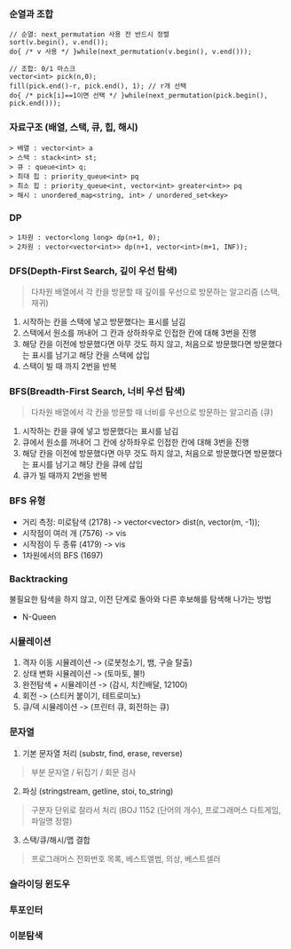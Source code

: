 ### 순열과 조합
```
// 순열: next_permutation 사용 전 반드시 정렬
sort(v.begin(), v.end());
do{ /* v 사용 */ }while(next_permutation(v.begin(), v.end()));

// 조합: 0/1 마스크
vector<int> pick(n,0);
fill(pick.end()-r, pick.end(), 1); // r개 선택
do{ /* pick[i]==1이면 선택 */ }while(next_permutation(pick.begin(), pick.end()));
```

### 자료구조 (배열, 스택, 큐, 힙, 해시)
```
> 배열 : vector<int> a 
> 스택 : stack<int> st; 
> 큐 : queue<int> q; 
> 최대 힙 : priority_queue<int> pq 
> 최소 힙 : priority_queue<int, vector<int> greater<int>> pq 
> 해시 : unordered_map<string, int> / unordered_set<key> 
```
### DP
```
> 1차원 : vector<long long> dp(n+1, 0);           
> 2차원 : vector<vector<int>> dp(n+1, vector<int>(m+1, INF));
```
### DFS(Depth-First Search, 깊이 우선 탐색)
> 다차원 배열에서 각 칸을 방문할 때 깊이를 우선으로 방문하는 알고리즘 (스택, 재귀)
1. 시작하는 칸을 스택에 넣고 방문했다는 표시를 남김
2. 스택에서 원소를 꺼내어 그 칸과 상하좌우로 인접한 칸에 대해 3번을 진행
3. 해당 칸을 이전에 방문했다면 아무 것도 하지 않고, 처음으로 방문했다면 방문했다는 표시를 남기고 해당 칸을 스택에 삽입
4. 스택이 빌 때 까지 2번을 반복

### BFS(Breadth-First Search, 너비 우선 탐색)
> 다차원 배열에서 각 칸을 방문할 때 너비를 우선으로 방문하는 알고리즘 (큐)
1. 시작하는 칸을 큐에 넣고 방문했다는 표시를 남김
2. 큐에서 원소를 꺼내어 그 칸에 상하좌우로 인접한 칸에 대해 3번을 진행
3. 해당 칸을 이전에 방문했다면 아무 것도 하지 않고, 처음으로 방문했다면 방문했다는 표시를 남기고 해당 칸을 큐에 삽입
4. 큐가 빌 때까지 2번을 반복

### BFS 유형
- 거리 측정: 미로탐색 (2178) -> vector<vector<int>> dist(n, vector<int>(m, -1));
- 시작점이 여러 개    (7576) -> vis
- 시작점이 두 종류    (4179) -> vis
- 1차원에서의 BFS     (1697)

### Backtracking
불필요한 탐색을 하지 않고, 이전 단계로 돌아와 다른 후보해를 탐색해 나가는 방법
- N-Queen

### 시뮬레이션
1. 격자 이동 시뮬레이션 -> (로봇청소기, 뱀, 구슬 탈출)
2. 상태 변화 시뮬레이션 -> (토마토, 불!)
3. 완전탐색 + 시뮬레이션 -> (감시, 치킨배달, 12100)
4. 회전 -> (스티커 붙이기, 테트로미노)
5. 큐/덱 시뮬레이션 -> (프린터 큐, 회전하는 큐)

### 문자열
1. 기본 문자열 처리 (substr, find, erase, reverse)
> 부분 문자열 / 뒤집기 / 회문 검사
2. 파싱 (stringstream, getline, stoi, to_string)
> 구분자 단위로 잘라서 처리 (BOJ 1152 (단어의 개수), 프로그래머스 다트게임, 파일명 정렬)
3. 스택/큐/해시/맵 결합
> 프로그래머스 전화번호 목록, 베스트앨범, 의상, 베스트셀러

### 슬라이딩 윈도우

### 투포인터

### 이분탐색
